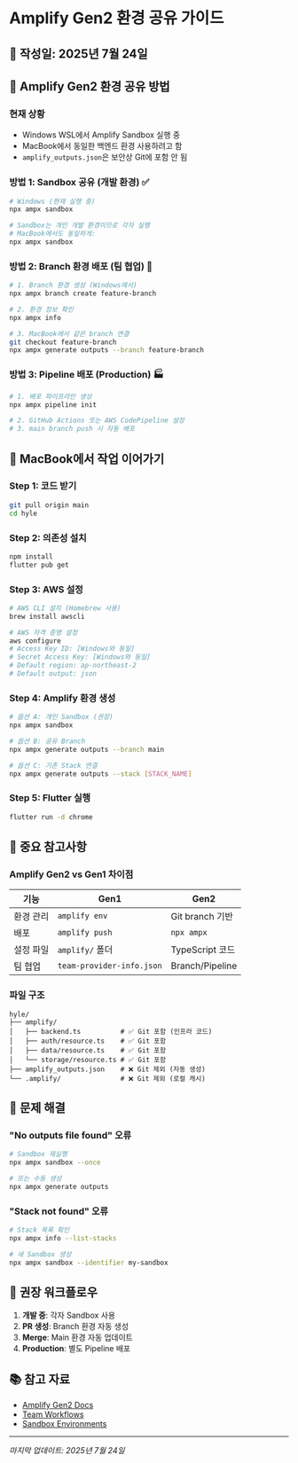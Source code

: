 # Amplify Gen2 환경 공유 가이드

## 📅 작성일: 2025년 7월 24일

## 🔄 Amplify Gen2 환경 공유 방법

### 현재 상황
- Windows WSL에서 Amplify Sandbox 실행 중
- MacBook에서 동일한 백엔드 환경 사용하려고 함
- `amplify_outputs.json`은 보안상 Git에 포함 안 됨

### 방법 1: Sandbox 공유 (개발 환경) ✅
```bash
# Windows (현재 실행 중)
npx ampx sandbox

# Sandbox는 개인 개발 환경이므로 각자 실행
# MacBook에서도 동일하게:
npx ampx sandbox
```

### 방법 2: Branch 환경 배포 (팀 협업) 🚀
```bash
# 1. Branch 환경 생성 (Windows에서)
npx ampx branch create feature-branch

# 2. 환경 정보 확인
npx ampx info

# 3. MacBook에서 같은 branch 연결
git checkout feature-branch
npx ampx generate outputs --branch feature-branch
```

### 방법 3: Pipeline 배포 (Production) 🏭
```bash
# 1. 배포 파이프라인 생성
npx ampx pipeline init

# 2. GitHub Actions 또는 AWS CodePipeline 설정
# 3. main branch push 시 자동 배포
```

## 🎯 MacBook에서 작업 이어가기

### Step 1: 코드 받기
```bash
git pull origin main
cd hyle
```

### Step 2: 의존성 설치
```bash
npm install
flutter pub get
```

### Step 3: AWS 설정
```bash
# AWS CLI 설치 (Homebrew 사용)
brew install awscli

# AWS 자격 증명 설정
aws configure
# Access Key ID: [Windows와 동일]
# Secret Access Key: [Windows와 동일]
# Default region: ap-northeast-2
# Default output: json
```

### Step 4: Amplify 환경 생성
```bash
# 옵션 A: 개인 Sandbox (권장)
npx ampx sandbox

# 옵션 B: 공유 Branch
npx ampx generate outputs --branch main

# 옵션 C: 기존 Stack 연결
npx ampx generate outputs --stack [STACK_NAME]
```

### Step 5: Flutter 실행
```bash
flutter run -d chrome
```

## 📝 중요 참고사항

### Amplify Gen2 vs Gen1 차이점
| 기능 | Gen1 | Gen2 |
|------|------|------|
| 환경 관리 | `amplify env` | Git branch 기반 |
| 배포 | `amplify push` | `npx ampx` |
| 설정 파일 | `amplify/` 폴더 | TypeScript 코드 |
| 팀 협업 | `team-provider-info.json` | Branch/Pipeline |

### 파일 구조
```
hyle/
├── amplify/
│   ├── backend.ts          # ✅ Git 포함 (인프라 코드)
│   ├── auth/resource.ts    # ✅ Git 포함
│   ├── data/resource.ts    # ✅ Git 포함
│   └── storage/resource.ts # ✅ Git 포함
├── amplify_outputs.json    # ❌ Git 제외 (자동 생성)
└── .amplify/               # ❌ Git 제외 (로컬 캐시)
```

## 🔧 문제 해결

### "No outputs file found" 오류
```bash
# Sandbox 재실행
npx ampx sandbox --once

# 또는 수동 생성
npx ampx generate outputs
```

### "Stack not found" 오류
```bash
# Stack 목록 확인
npx ampx info --list-stacks

# 새 Sandbox 생성
npx ampx sandbox --identifier my-sandbox
```

## 🌟 권장 워크플로우

1. **개발 중**: 각자 Sandbox 사용
2. **PR 생성**: Branch 환경 자동 생성
3. **Merge**: Main 환경 자동 업데이트
4. **Production**: 별도 Pipeline 배포

## 📚 참고 자료
- [Amplify Gen2 Docs](https://docs.amplify.aws/gen2/)
- [Team Workflows](https://docs.amplify.aws/gen2/deploy-and-host/team-workflows/)
- [Sandbox Environments](https://docs.amplify.aws/gen2/deploy-and-host/sandbox/)

---
*마지막 업데이트: 2025년 7월 24일*